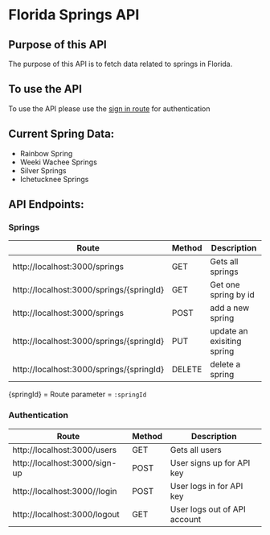 # Florida Springs API

## Purpose of this API
The purpose of this API is to fetch data related to springs in Florida.

## To use the API
To use the API please use the [sign in route](http://localhost:3000/sign-up) for authentication

## Current Spring Data:
- Rainbow Spring
- Weeki Wachee Springs
- Silver Springs
- Ichetucknee Springs

## API Endpoints:

### Springs

| Route | Method | Description |
| ----------- | ----------- | ----------- |
|http://localhost:3000/springs |GET | Gets all springs |
|http://localhost:3000/springs/{springId} |GET | Get one spring by id|
|http://localhost:3000/springs | POST | add a new spring |
|http://localhost:3000/springs/{springId}| PUT | update an exisiting spring|
|http://localhost:3000/springs/{springId} | DELETE | delete a spring |

{springId} = Route parameter = `:springId`


### Authentication

| Route | Method | Description |
| ----------- | ----------- | ----------- |
|http://localhost:3000/users |GET | Gets all users |
|http://localhost:3000/sign-up |POST | User signs up for API key |
|http://localhost:3000//login | POST | User logs in for API key |
|http://localhost:3000/logout | GET | User logs out of API account |



